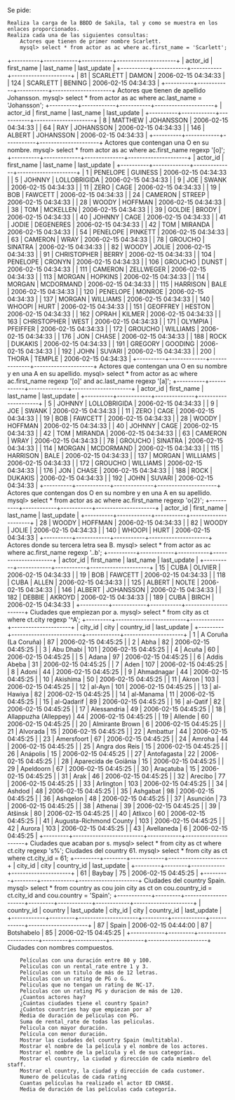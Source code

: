 Se pide:

    Realiza la carga de la BBDD de Sakila, tal y como se muestra en los enlaces proporcionados.
    Realiza cada una de las siguientes consultas:
        Actores que tienen de primer nombre Scarlett.
        mysql> select * from actor as ac where ac.first_name = 'Scarlett';
+----------+------------+-----------+---------------------+
| actor_id | first_name | last_name | last_update         |
+----------+------------+-----------+---------------------+
|       81 | SCARLETT   | DAMON     | 2006-02-15 04:34:33 |
|      124 | SCARLETT   | BENING    | 2006-02-15 04:34:33 |
+----------+------------+-----------+---------------------+
        Actores que tienen de apellido Johansson.
        mysql> select * from actor as ac where ac.last_name = 'Johansson';
+----------+------------+-----------+---------------------+
| actor_id | first_name | last_name | last_update         |
+----------+------------+-----------+---------------------+
|        8 | MATTHEW    | JOHANSSON | 2006-02-15 04:34:33 |
|       64 | RAY        | JOHANSSON | 2006-02-15 04:34:33 |
|      146 | ALBERT     | JOHANSSON | 2006-02-15 04:34:33 |
+----------+------------+-----------+---------------------+
        Actores que contengan una O en su nombre.
        mysql> select * from actor as ac where ac.first_name regexp '[o]';
+----------+-------------+--------------+---------------------+
| actor_id | first_name  | last_name    | last_update         |
+----------+-------------+--------------+---------------------+
|        1 | PENELOPE    | GUINESS      | 2006-02-15 04:34:33 |
|        5 | JOHNNY      | LOLLOBRIGIDA | 2006-02-15 04:34:33 |
|        9 | JOE         | SWANK        | 2006-02-15 04:34:33 |
|       11 | ZERO        | CAGE         | 2006-02-15 04:34:33 |
|       19 | BOB         | FAWCETT      | 2006-02-15 04:34:33 |
|       24 | CAMERON     | STREEP       | 2006-02-15 04:34:33 |
|       28 | WOODY       | HOFFMAN      | 2006-02-15 04:34:33 |
|       38 | TOM         | MCKELLEN     | 2006-02-15 04:34:33 |
|       39 | GOLDIE      | BRODY        | 2006-02-15 04:34:33 |
|       40 | JOHNNY      | CAGE         | 2006-02-15 04:34:33 |
|       41 | JODIE       | DEGENERES    | 2006-02-15 04:34:33 |
|       42 | TOM         | MIRANDA      | 2006-02-15 04:34:33 |
|       54 | PENELOPE    | PINKETT      | 2006-02-15 04:34:33 |
|       63 | CAMERON     | WRAY         | 2006-02-15 04:34:33 |
|       78 | GROUCHO     | SINATRA      | 2006-02-15 04:34:33 |
|       82 | WOODY       | JOLIE        | 2006-02-15 04:34:33 |
|       91 | CHRISTOPHER | BERRY        | 2006-02-15 04:34:33 |
|      104 | PENELOPE    | CRONYN       | 2006-02-15 04:34:33 |
|      106 | GROUCHO     | DUNST        | 2006-02-15 04:34:33 |
|      111 | CAMERON     | ZELLWEGER    | 2006-02-15 04:34:33 |
|      113 | MORGAN      | HOPKINS      | 2006-02-15 04:34:33 |
|      114 | MORGAN      | MCDORMAND    | 2006-02-15 04:34:33 |
|      115 | HARRISON    | BALE         | 2006-02-15 04:34:33 |
|      120 | PENELOPE    | MONROE       | 2006-02-15 04:34:33 |
|      137 | MORGAN      | WILLIAMS     | 2006-02-15 04:34:33 |
|      140 | WHOOPI      | HURT         | 2006-02-15 04:34:33 |
|      151 | GEOFFREY    | HESTON       | 2006-02-15 04:34:33 |
|      162 | OPRAH       | KILMER       | 2006-02-15 04:34:33 |
|      163 | CHRISTOPHER | WEST         | 2006-02-15 04:34:33 |
|      171 | OLYMPIA     | PFEIFFER     | 2006-02-15 04:34:33 |
|      172 | GROUCHO     | WILLIAMS     | 2006-02-15 04:34:33 |
|      176 | JON         | CHASE        | 2006-02-15 04:34:33 |
|      188 | ROCK        | DUKAKIS      | 2006-02-15 04:34:33 |
|      191 | GREGORY     | GOODING      | 2006-02-15 04:34:33 |
|      192 | JOHN        | SUVARI       | 2006-02-15 04:34:33 |
|      200 | THORA       | TEMPLE       | 2006-02-15 04:34:33 |
+----------+-------------+--------------+---------------------+
        Actores que contengan una O en su nombre y en una A en su apellido.
        mysql> select * from actor as ac where ac.first_name regexp '[o]' and ac.last_name regexp '[a]';
+----------+------------+--------------+---------------------+
| actor_id | first_name | last_name    | last_update         |
+----------+------------+--------------+---------------------+
|        5 | JOHNNY     | LOLLOBRIGIDA | 2006-02-15 04:34:33 |
|        9 | JOE        | SWANK        | 2006-02-15 04:34:33 |
|       11 | ZERO       | CAGE         | 2006-02-15 04:34:33 |
|       19 | BOB        | FAWCETT      | 2006-02-15 04:34:33 |
|       28 | WOODY      | HOFFMAN      | 2006-02-15 04:34:33 |
|       40 | JOHNNY     | CAGE         | 2006-02-15 04:34:33 |
|       42 | TOM        | MIRANDA      | 2006-02-15 04:34:33 |
|       63 | CAMERON    | WRAY         | 2006-02-15 04:34:33 |
|       78 | GROUCHO    | SINATRA      | 2006-02-15 04:34:33 |
|      114 | MORGAN     | MCDORMAND    | 2006-02-15 04:34:33 |
|      115 | HARRISON   | BALE         | 2006-02-15 04:34:33 |
|      137 | MORGAN     | WILLIAMS     | 2006-02-15 04:34:33 |
|      172 | GROUCHO    | WILLIAMS     | 2006-02-15 04:34:33 |
|      176 | JON        | CHASE        | 2006-02-15 04:34:33 |
|      188 | ROCK       | DUKAKIS      | 2006-02-15 04:34:33 |
|      192 | JOHN       | SUVARI       | 2006-02-15 04:34:33 |
+----------+------------+--------------+---------------------+
        Actores que contengan dos O en su nombre y en una A en su apellido.
        mysql> select * from actor as ac where ac.first_name regexp 'o{2}';
+----------+------------+-----------+---------------------+
| actor_id | first_name | last_name | last_update         |
+----------+------------+-----------+---------------------+
|       28 | WOODY      | HOFFMAN   | 2006-02-15 04:34:33 |
|       82 | WOODY      | JOLIE     | 2006-02-15 04:34:33 |
|      140 | WHOOPI     | HURT      | 2006-02-15 04:34:33 |
+----------+------------+-----------+---------------------+
        Actores donde su tercera letra sea B.
        mysql> select * from actor as ac where ac.first_name regexp '..b';
+----------+------------+-----------+---------------------+
| actor_id | first_name | last_name | last_update         |
+----------+------------+-----------+---------------------+
|       15 | CUBA       | OLIVIER   | 2006-02-15 04:34:33 |
|       19 | BOB        | FAWCETT   | 2006-02-15 04:34:33 |
|      118 | CUBA       | ALLEN     | 2006-02-15 04:34:33 |
|      125 | ALBERT     | NOLTE     | 2006-02-15 04:34:33 |
|      146 | ALBERT     | JOHANSSON | 2006-02-15 04:34:33 |
|      182 | DEBBIE     | AKROYD    | 2006-02-15 04:34:33 |
|      189 | CUBA       | BIRCH     | 2006-02-15 04:34:33 |
+----------+------------+-----------+---------------------+
        Ciudades que empiezan por a.
        mysql> select * from city as ct where ct.city regexp '^A';
+---------+-------------------------+------------+---------------------+
| city_id | city                    | country_id | last_update         |
+---------+-------------------------+------------+---------------------+
|       1 | A Coruña (La Coruña)    |         87 | 2006-02-15 04:45:25 |
|       2 | Abha                    |         82 | 2006-02-15 04:45:25 |
|       3 | Abu Dhabi               |        101 | 2006-02-15 04:45:25 |
|       4 | Acuña                   |         60 | 2006-02-15 04:45:25 |
|       5 | Adana                   |         97 | 2006-02-15 04:45:25 |
|       6 | Addis Abeba             |         31 | 2006-02-15 04:45:25 |
|       7 | Aden                    |        107 | 2006-02-15 04:45:25 |
|       8 | Adoni                   |         44 | 2006-02-15 04:45:25 |
|       9 | Ahmadnagar              |         44 | 2006-02-15 04:45:25 |
|      10 | Akishima                |         50 | 2006-02-15 04:45:25 |
|      11 | Akron                   |        103 | 2006-02-15 04:45:25 |
|      12 | al-Ayn                  |        101 | 2006-02-15 04:45:25 |
|      13 | al-Hawiya               |         82 | 2006-02-15 04:45:25 |
|      14 | al-Manama               |         11 | 2006-02-15 04:45:25 |
|      15 | al-Qadarif              |         89 | 2006-02-15 04:45:25 |
|      16 | al-Qatif                |         82 | 2006-02-15 04:45:25 |
|      17 | Alessandria             |         49 | 2006-02-15 04:45:25 |
|      18 | Allappuzha (Alleppey)   |         44 | 2006-02-15 04:45:25 |
|      19 | Allende                 |         60 | 2006-02-15 04:45:25 |
|      20 | Almirante Brown         |          6 | 2006-02-15 04:45:25 |
|      21 | Alvorada                |         15 | 2006-02-15 04:45:25 |
|      22 | Ambattur                |         44 | 2006-02-15 04:45:25 |
|      23 | Amersfoort              |         67 | 2006-02-15 04:45:25 |
|      24 | Amroha                  |         44 | 2006-02-15 04:45:25 |
|      25 | Angra dos Reis          |         15 | 2006-02-15 04:45:25 |
|      26 | Anápolis                |         15 | 2006-02-15 04:45:25 |
|      27 | Antofagasta             |         22 | 2006-02-15 04:45:25 |
|      28 | Aparecida de Goiânia    |         15 | 2006-02-15 04:45:25 |
|      29 | Apeldoorn               |         67 | 2006-02-15 04:45:25 |
|      30 | Araçatuba               |         15 | 2006-02-15 04:45:25 |
|      31 | Arak                    |         46 | 2006-02-15 04:45:25 |
|      32 | Arecibo                 |         77 | 2006-02-15 04:45:25 |
|      33 | Arlington               |        103 | 2006-02-15 04:45:25 |
|      34 | Ashdod                  |         48 | 2006-02-15 04:45:25 |
|      35 | Ashgabat                |         98 | 2006-02-15 04:45:25 |
|      36 | Ashqelon                |         48 | 2006-02-15 04:45:25 |
|      37 | Asunción                |         73 | 2006-02-15 04:45:25 |
|      38 | Athenai                 |         39 | 2006-02-15 04:45:25 |
|      39 | Atšinsk                 |         80 | 2006-02-15 04:45:25 |
|      40 | Atlixco                 |         60 | 2006-02-15 04:45:25 |
|      41 | Augusta-Richmond County |        103 | 2006-02-15 04:45:25 |
|      42 | Aurora                  |        103 | 2006-02-15 04:45:25 |
|      43 | Avellaneda              |          6 | 2006-02-15 04:45:25 |
+---------+-------------------------+------------+---------------------+
        Ciudades que acaban por s.
        mysql> select * from city as ct where ct.city regexp 's%';
        Ciudades del country 61.
        mysql> select * from city as ct where ct.city_id = 61;
+---------+--------+------------+---------------------+
| city_id | city   | country_id | last_update         |
+---------+--------+------------+---------------------+
|      61 | Baybay |         75 | 2006-02-15 04:45:25 |
+---------+--------+------------+---------------------+
        Ciudades del country Spain.
        mysql> select * from country as cou join city as ct on cou.country_id = ct.city_id and cou.country = 'Spain';
+------------+---------+---------------------+---------+------------+------------+---------------------+
| country_id | country | last_update         | city_id | city       | country_id | last_update         |
+------------+---------+---------------------+---------+------------+------------+---------------------+
|         87 | Spain   | 2006-02-15 04:44:00 |      87 | Botshabelo |         85 | 2006-02-15 04:45:25 |
+------------+---------+---------------------+---------+------------+------------+---------------------+
        Ciudades con nombres compuestos.
        
        Películas con una duración entre 80 y 100.
        Peliculas con un rental_rate entre 1 y 3.
        Películas con un titulo de más de 12 letras.
        Peliculas con un rating de PG o G.
        Peliculas que no tengan un rating de NC-17.
        Peliculas con un rating PG y duracion de más de 120.
        ¿Cuantos actores hay?
        ¿Cuántas ciudades tiene el country Spain?
        ¿Cuántos countries hay que empiezan por a?
        Media de duración de peliculas con PG.
        Suma de rental_rate de todas las peliculas.
        Pelicula con mayor duración.
        Película con menor duración.
        Mostrar las ciudades del country Spain (multitabla).
        Mostrar el nombre de la película y el nombre de los actores.
        Mostrar el nombre de la película y el de sus categorías.
        Mostrar el country, la ciudad y dirección de cada miembro del staff.
        Mostrar el country, la ciudad y dirección de cada customer.
        Numero de películas de cada rating
        Cuantas películas ha realizado el actor ED CHASE.
        Media de duración de las películas cada categoría.
